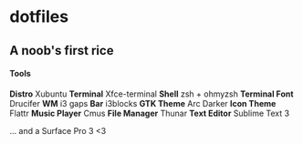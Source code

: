 # dotfiles
## A noob's first rice

#### Tools

**Distro** Xubuntu
**Terminal** Xfce-terminal
**Shell** zsh + ohmyzsh
**Terminal Font** Drucifer
**WM** i3 gaps
**Bar** i3blocks
**GTK Theme** Arc Darker
**Icon Theme** Flattr
**Music Player** Cmus
**File Manager** Thunar
**Text Editor** Sublime Text 3

... and a Surface Pro 3 <3